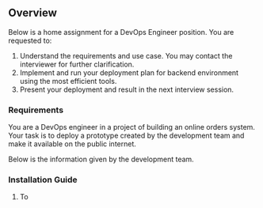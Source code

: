 ## Overview
Below is a home assignment for a DevOps Engineer position. You are requested to:
1. Understand the requirements and use case. You may contact the interviewer for further clarification.
2. Implement and run your deployment plan for backend environment using the most efficient tools.
3. Present your deployment and result in the next interview session.

### Requirements
You are a DevOps engineer in a project of building an online orders system. Your task is to deploy a prototype created by the development team and make it available on the public internet.

Below is the information given by the development team.

### Installation Guide
1. To